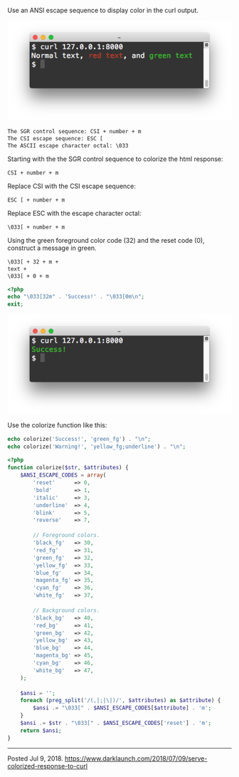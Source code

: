 Use an ANSI escape sequence to display color in the curl output.

<img alt="" src="/img/uploads/2018-07/colorized-curl-http-response.png" />

```
The SGR control sequence: CSI + number + m
The CSI escape sequence: ESC [
The ASCII escape character octal: \033
```

Starting with the the SGR control sequence to colorize the html response:
```
CSI + number + m
```

Replace CSI with the CSI escape sequence:
```
ESC [ + number + m
```

Replace ESC with the escape character octal:
```
\033[ + number + m
```

Using the green foreground color code (32) and the reset code (0), construct a message in green.

```
\033[ + 32 + m +
text +
\033[ + 0 + m
```

```php
<?php
echo "\033[32m" . 'Success!' . "\033[0m\n";
exit;
```

<img alt="" src="/img/uploads/2018-07/colorized-curl-http-success-response.png" />

Use the colorize function like this:

```php
echo colorize('Success!', 'green_fg') . "\n";
echo colorize('Warning!', 'yellow_fg;underline') . "\n";
```

```php
<?php
function colorize($str, $attributes) {
    $ANSI_ESCAPE_CODES = array(
        'reset'      => 0,
        'bold'       => 1,
        'italic'     => 3,
        'underline'  => 4,
        'blink'      => 5,
        'reverse'    => 7,

        // Foreground colors.
        'black_fg'   => 30,
        'red_fg'     => 31,
        'green_fg'   => 32,
        'yellow_fg'  => 33,
        'blue_fg'    => 34,
        'magenta_fg' => 35,
        'cyan_fg'    => 36,
        'white_fg'   => 37,

        // Background colors.
        'black_bg'   => 40,
        'red_bg'     => 41,
        'green_bg'   => 42,
        'yellow_bg'  => 43,
        'blue_bg'    => 44,
        'magenta_bg' => 45,
        'cyan_bg'    => 46,
        'white_bg'   => 47,
    );

    $ansi = '';
    foreach (preg_split('/(,|;|\|)/', $attributes) as $attribute) {
        $ansi .= "\033[" . $ANSI_ESCAPE_CODES[$attribute] . 'm';
    }
    $ansi .= $str . "\033[" . $ANSI_ESCAPE_CODES['reset'] . 'm';
    return $ansi;
}
```

---

Posted Jul 9, 2018.
https://www.darklaunch.com/2018/07/09/serve-colorized-response-to-curl